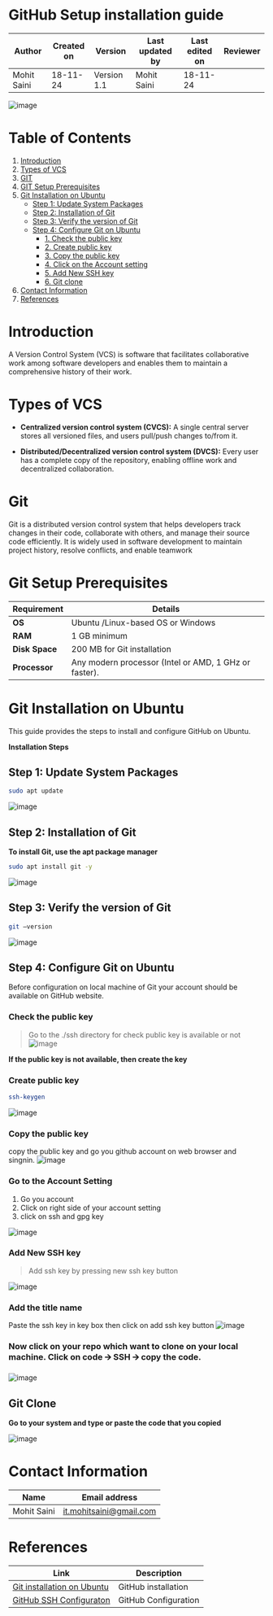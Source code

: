 # **GitHub Setup installation guide**

| **Author** | **Created on** | **Version** | **Last updated by** | **Last edited on** | **Reviewer** |
|------------|-------------|-----------|--------------|-------------|-----------|
| Mohit Saini | 18-11-24 | Version 1.1 | Mohit Saini | 18-11-24 |  |

![image](https://github.com/user-attachments/assets/881977db-078d-4211-ab9a-a7e903b27413)

# Table of Contents
1. [Introduction](#introduction)
2. [Types of VCS](#types-of-vcs)
3. [GIT](#git)
4. [GIT Setup Prerequisites](#git-setup-prerequisites)
5. [Git Installation on Ubuntu](#git-installation-on-ubuntu)
   - [Step 1: Update System Packages](#step-1-update-system-packages)
   - [Step 2: Installation of Git](#step-2-installation-of-git)
   - [Step 3: Verify the version of Git](#step-3-verify-the-version-of-git)
   - [Step 4: Configure Git on Ubuntu](#step-4-configure-git-on-ubuntu)
     - [1. Check the public key](#1-check-the-public-key)
     - [2. Create public key](#2-create-public-key)
     - [3. Copy the public key](#3-copy-the-public-key)
     - [4. Click on the Account setting](#4-click-on-the-account-setting)
     - [5. Add New SSH key](#5-add-new-ssh-key)
     - [6. Git clone](#6-git-clone)
6. [Contact Information](#contact-information)
7. [References](#references)


# Introduction

A Version Control System (VCS) is software that facilitates
collaborative work among software developers and enables them to
maintain a comprehensive history of their work.

# Types of VCS

-   **Centralized version control system (CVCS):** A single central server stores all versioned files, and users pull/push changes to/from it.

-   **Distributed/Decentralized version control system (DVCS):** Every user has a complete copy of the repository, enabling offline work and decentralized collaboration.

# Git

Git is a distributed version control system that helps developers track
changes in their code, collaborate with others, and manage their source
code efficiently. It is widely used in software development to maintain
project history, resolve conflicts, and enable teamwork

# Git Setup Prerequisites

| **Requirement** | **Details**                                           |
|-----------------|-------------------------------------------------------|
| **OS**          | Ubuntu /Linux-based OS or Windows                     |
| **RAM**         | 1 GB minimum                                          |
| **Disk Space**  | 200 MB for Git installation                           |
| **Processor**   | Any modern processor (Intel or AMD, 1 GHz or faster). |

# Git Installation on Ubuntu

This guide provides the steps to install and configure GitHub on Ubuntu.

**Installation Steps**

## Step 1: Update System Packages

``` bash
sudo apt update
```
![image](https://github.com/user-attachments/assets/2e009888-21e6-4070-ad18-917397289fd7)


## Step 2: Installation of Git

**To install Git, use the apt package manager**

``` bash
sudo apt install git -y
```
![image](https://github.com/user-attachments/assets/26a71fbc-4a0d-4ec9-b2aa-8096476e419a)

## Step 3: Verify the version of Git
``` bash
git –version
```
![image](https://github.com/user-attachments/assets/3f58eadd-547d-4691-a24a-80aa2ca910c8)

## Step 4: Configure Git on Ubuntu

Before configuration on local machine of Git your account should be
available on GitHub website.


### Check the public key 

> Go to the ./ssh directory for check public key is available or not
![image](https://github.com/user-attachments/assets/f8000fc6-1ed2-4e0e-ac50-63484f245849)


**If the public key is not available, then create the key**

### Create public key

``` bash
ssh-keygen
```

![image](https://github.com/user-attachments/assets/a8d443b5-a018-431d-a9f4-70125df1387d)


### Copy the public key
copy the public key and go you github account on web browser and singnin. 
![image](https://github.com/user-attachments/assets/eabc3352-0b4f-48b1-a8f6-4dbc341fd617)




### Go to the Account Setting 

1) Go you account
2) Click on right side of your account setting
3) click on ssh and gpg key

![image](https://github.com/user-attachments/assets/5b52a234-2281-45da-a7bd-9f98f363e17e)


### Add New SSH key

> Add ssh key by pressing new ssh key button

![image](https://github.com/user-attachments/assets/a220b944-6d2c-4937-afea-c4031d0a2ada)


### Add the title name

Paste the ssh key in key box then click on add ssh key button
![image](https://github.com/user-attachments/assets/145097f4-e9b7-42a9-ba9d-7c6d78c1a868)


### Now click on your repo which want to clone on your local machine. Click on code 🡪 SSH 🡪 copy the code.

![image](https://github.com/user-attachments/assets/3ae3b5aa-5585-4e18-8006-6ffd1fe1b81f)


## Git Clone
**Go to your system and type or paste the code that you copied**


![image](https://github.com/user-attachments/assets/1087ccec-c883-452f-bd23-be8d0ece5db8)

# Contact Information

| **Name**    | **Email address**         |
|-------------|---------------------------|
| Mohit Saini | <it.mohitsaini@gmail.com> |

# References

| **Link** | **Description** |
|-----------------------------------|-------------------------------------|
| [Git installation on Ubuntu](https://www.digitalocean.com/community/tutorials/how-to-install-git-on-ubuntu) | GitHub installation |
| [GitHub SSH Configuraton](https://www.theserverside.com/blog/Coffee-Talk-Java-News-Stories-and-Opinions/GitHub-SSH-Key-Setup-Config-Ubuntu-Linux) | GitHub Configuration |
